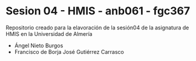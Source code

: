 # Sesion 04 - HMIS - anb061 - fgc367

Repositorio creado para la elavoración de la sesión04 de la asignatura de HMIS en la Universidad de Almería 

- Ángel Nieto Burgos
- Francisco de Borja José Gutiérrez Carrasco
